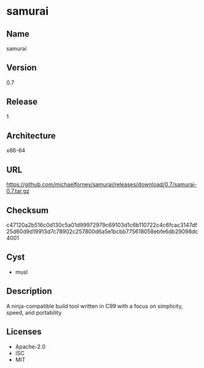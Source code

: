 # samurai

## Name
samurai

## Version
0.7

## Release
1

## Architecture
x86-64

## URL
https://github.com/michaelforney/samurai/releases/download/0.7/samurai-0.7.tar.gz

## Checksum
c47120a2b516c0d130c5a01d99972979c69103d1c6b110722c4c6fcac3147df25d60d9d19913d7c78902c257800d6a5e1bcbb775618058ebfe6db29098dc4001

## Cyst
* musl

## Description
A ninja-compatible build tool written in C99 with a focus on simplicity, speed,
and portability

## Licenses
* Apache-2.0
* ISC
* MIT
